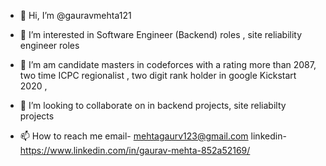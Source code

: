 - 👋 Hi, I’m @gauravmehta121
- 👀 I’m interested in Software Engineer (Backend) roles  , site reliability engineer roles
- 🌱 I’m am candidate masters in codeforces with a rating more than 2087, two time ICPC regionalist , two digit rank holder in google  Kickstart 2020 , 
- 💞️ I’m looking to collaborate on in backend  projects, site reliabilty projects

- 📫 How to reach me email- mehtagaurv123@gmail.com
linkedin- https://www.linkedin.com/in/gaurav-mehta-852a52169/
<!---
gauravmehta121/gauravmehta121 is a ✨ special ✨ repository because its `README.md` (this file) appears on your GitHub profile.
You can click the Preview link to take a look at your changes.
--->

